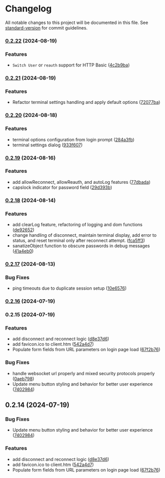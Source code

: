 # Changelog

All notable changes to this project will be documented in this file. See [standard-version](https://github.com/conventional-changelog/standard-version) for commit guidelines.

### [0.2.22](https://github.com/billchurch/webssh2_client/compare/v0.2.21...v0.2.22) (2024-08-19)


### Features

* `Switch User` or `reauth` support for HTTP Basic ([4c2b9ba](https://github.com/billchurch/webssh2_client/commit/4c2b9babf0d0857bc46af67e4eb052dfc1fd3336))

### [0.2.21](https://github.com/billchurch/webssh2_client/compare/v0.2.20...v0.2.21) (2024-08-19)


### Features

* Refactor terminal settings handling and apply default options ([72077ba](https://github.com/billchurch/webssh2_client/commit/72077ba65f06b863356b6e0e9332e1f35bcc3371))

### [0.2.20](https://github.com/billchurch/webssh2_client/compare/v0.2.19...v0.2.20) (2024-08-18)


### Features

* terminal options configuration from login prompt ([284a3fb](https://github.com/billchurch/webssh2_client/commit/284a3fb94a1c8ac4b050c90ff7adbc9b6b203354))
* terminal settings dialog ([933f607](https://github.com/billchurch/webssh2_client/commit/933f6070c6a4d6b557e58602198f9b2e76e677a3))

### [0.2.19](https://github.com/billchurch/webssh2_client/compare/v0.2.18...v0.2.19) (2024-08-16)


### Features

* add allowReconnect, allowReauth, and autoLog features ([77dbada](https://github.com/billchurch/webssh2_client/commit/77dbada3755da853f71aadc4a555ddbc4e2d42a2))
* capslock indicator for password field ([29d393b](https://github.com/billchurch/webssh2_client/commit/29d393bf43bdc4402073d21e3e43e46780052288))

### [0.2.18](https://github.com/billchurch/webssh2_client/compare/v0.2.17...v0.2.18) (2024-08-14)


### Features

* add clearLog feature, refactoring of logging and dom functions ([de92652](https://github.com/billchurch/webssh2_client/commit/de926529c86a8deae4f8a5672d3dce31e82df9ea))
* change handling of disconnect, maintain terminal display, add error to status, and reset terminal only after reconnect attempt. ([fca5ff3](https://github.com/billchurch/webssh2_client/commit/fca5ff351b2166970c545459ac626612d03fe250))
* sanatizeObject function to obscure passwords in debug messages ([41a4eb0](https://github.com/billchurch/webssh2_client/commit/41a4eb0c20230b0bbbc97e51d9aa11ae4c58ef31))

### [0.2.17](https://github.com/billchurch/webssh2_client/compare/v0.2.16...v0.2.17) (2024-08-13)


### Bug Fixes

* ping timeouts due to duplicate session setup ([10e6576](https://github.com/billchurch/webssh2_client/commit/10e6576ea09124a923abc34e0cedf6047e7a0ef2))

### [0.2.16](https://github.com/billchurch/webssh2_client/compare/v0.2.15...v0.2.16) (2024-07-19)

### 0.2.15 (2024-07-19)


### Features

* add disconnect and reconnect logic ([d8e37d6](https://github.com/billchurch/webssh2_client/commit/d8e37d64be61fc21940b7e68b91894b587deda62))
* add favicon.ico to client.htm ([542a4d7](https://github.com/billchurch/webssh2_client/commit/542a4d73725798863ae74ce4a4236f7b52e97d7b))
* Populate form fields from URL parameters on login page load ([67f2b76](https://github.com/billchurch/webssh2_client/commit/67f2b767cecd4ee83ef0d22008aa43aa6a10f33d))


### Bug Fixes

* handle websocket url properly and mixed security protocols properly ([0aeb798](https://github.com/billchurch/webssh2_client/commit/0aeb7983b543a03af5b2387458d1499a55ab6ddd))
* Update menu button styling and behavior for better user experience ([7402984](https://github.com/billchurch/webssh2_client/commit/7402984517fefd5b44ae386e5e57146d6a0946d5))

## 0.2.14 (2024-07-19)


### Bug Fixes

* Update menu button styling and behavior for better user experience ([7402984](https://github.com/billchurch/webssh2_client/commit/7402984517fefd5b44ae386e5e57146d6a0946d5))


### Features

* add disconnect and reconnect logic ([d8e37d6](https://github.com/billchurch/webssh2_client/commit/d8e37d64be61fc21940b7e68b91894b587deda62))
* add favicon.ico to client.htm ([542a4d7](https://github.com/billchurch/webssh2_client/commit/542a4d73725798863ae74ce4a4236f7b52e97d7b))
* Populate form fields from URL parameters on login page load ([67f2b76](https://github.com/billchurch/webssh2_client/commit/67f2b767cecd4ee83ef0d22008aa43aa6a10f33d))
